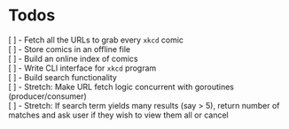 # Todos

[ ] - Fetch all the URLs to grab every `xkcd` comic  
[ ] - Store comics in an offline file   
[ ] - Build an online index of comics   
[ ] - Write CLI interface for `xkcd` program   
[ ] - Build search functionality   
[ ] - Stretch: Make URL fetch logic concurrent with goroutines (producer/consumer)  
[ ] - Stretch: If search term yields many results (say > 5), return number of matches and ask user if they wish to view them all or cancel  
